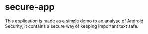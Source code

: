 # secure-app
This application is made as a simple demo to an analyse of Android Security, it contains a secure way of keeping important text safe.
